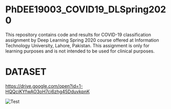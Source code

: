 # PhDEE19003_COVID19_DLSpring2020
This repository contains code and results for COVID-19 classification assignment by Deep Learning Spring 2020 course offered at Information Technology University, Lahore, Pakistan. This assignment is only for learning purposes and is not intended to be used for clinical purposes.

# DATASET
https://drive.google.com/open?id=1-HQQciKYfwAO3oH7ci6zhg45DduvkpnK

![Test](https://user-images.githubusercontent.com/60807983/80280249-59951d00-871c-11ea-8609-803a364aa2f8.png)
